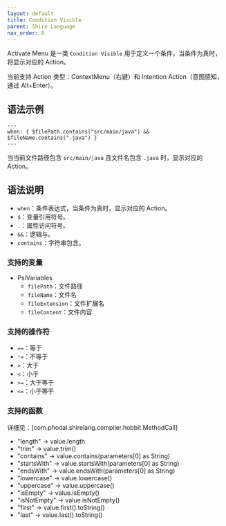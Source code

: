 ```yaml
---
layout: default
title: Condition Visible
parent: Shire Language
nav_order: 8
---
```


Activate Menu 是一类 `Condition Visible` 用于定义一个条件，当条件为真时，将显示对应的 Action。

当前支持 Action 类型：ContextMenu（右键）和 Intention Action（意图感知，通过 Alt+Enter）。

## 语法示例

```shire
---
when: { $filePath.contains("src/main/java") && $fileName.contains(".java") }
---
```

当当前文件路径包含 `src/main/java` 且文件名包含 `.java` 时，显示对应的 Action。

## 语法说明

- `when`：条件表达式，当条件为真时，显示对应的 Action。
- `$`：变量引用符号。
- `.`：属性访问符号。
- `&&`：逻辑与。
- `contains`：字符串包含。

### 支持的变量

- PsiVariables
    - `filePath`：文件路径
    - `fileName`：文件名
    - `fileExtension`：文件扩展名
    - `fileContent`：文件内容

### 支持的操作符

- `==`：等于
- `!=`：不等于
- `>`：大于
- `<`：小于
- `>=`：大于等于
- `<=`：小于等于

### 支持的函数

详细见：[com.phodal.shirelang.compiler.hobbit.MethodCall]

- "length"     -> value.length
- "trim"       -> value.trim()
- "contains"    -> value.contains(parameters[0] as String)
- "startsWith" -> value.startsWith(parameters[0] as String)
- "endsWith"   -> value.endsWith(parameters[0] as String)
- "lowercase"  -> value.lowercase()
- "uppercase"  -> value.uppercase()
- "isEmpty"    -> value.isEmpty()
- "isNotEmpty" -> value.isNotEmpty()
- "first"      -> value.first().toString()
- "last"       -> value.last().toString()
